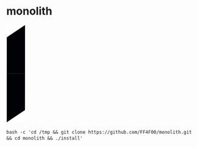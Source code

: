# monolith

![Imagie](https://github.com/FF4F00/monolith/blob/main/monolith.png)

```
bash -c 'cd /tmp && git clone https://github.com/FF4F00/monolith.git && cd monolith && ./install'
```